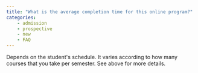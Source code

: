 ```yaml
---
title: "What is the average completion time for this online program?"
categories:
    - admission
    - prospective
    - new
    - FAQ
---
```

Depends on the student's schedule. It varies according to how many courses that you take per semester. See above for more details.
